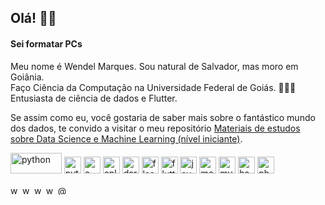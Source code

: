 <h2 align="left">Olá! 👋🏾 </h2>
<h4>Sei formatar PCs</h4>
<p>Meu nome é Wendel Marques. Sou natural de Salvador, mas moro em Goiânia. <br>
Faço Ciência da Computação na Universidade Federal de Goiás. 👨🏾‍💻 <br>
Entusiasta de ciência de dados e Flutter. <br>
</p>
  
<p>
Se assim como eu, você gostaria de saber mais sobre o fantástico mundo dos dados, te convido a visitar o meu repositório 
<a href="https://github.com/WendelMarques/materiais-de-estudos-sobre-data-science-deep-machine-learning/">Materiais de estudos sobre Data Science e Machine Learning (nível iniciante)</a>.</p>

<p align="left">
  <img src="https://upload.wikimedia.org/wikipedia/commons/thumb/e/ed/Pandas_logo.svg/512px-Pandas_logo.svg.png" alt="python" width="81.92" height="33.12"/>
  <img src="https://devicons.github.io/devicon/devicon.git/icons/python/python-original.svg" alt="python" width="27" height="27"/>
  <img src="https://devicons.github.io/devicon/devicon.git/icons/c/c-original.svg" alt="c" width="27" height="27"/> 
  <img src="https://devicons.github.io/devicon/devicon.git/icons/cplusplus/cplusplus-original.svg" alt="cplusplus" width="27" height="27"/> 
  <img src="https://www.vectorlogo.zone/logos/dartlang/dartlang-icon.svg" alt="dart" width="27" height="27"/> <img src="https://www.vectorlogo.zone/logos/pocoo_flask/pocoo_flask-icon.svg" alt="flask" width="27" height="27"/> <img src="https://www.vectorlogo.zone/logos/flutterio/flutterio-icon.svg" alt="flutter" width="27" height="27"/> 
  <img src="https://devicons.github.io/devicon/devicon.git/icons/java/java-original-wordmark.svg" alt="java" width="27" height="27"/> 
  <img src="https://devicons.github.io/devicon/devicon.git/icons/mongodb/mongodb-original-wordmark.svg" alt="mongodb" width="27" height="27"/> 
  <img src="https://devicons.github.io/devicon/devicon.git/icons/mysql/mysql-original-wordmark.svg" alt="mysql" width="27" height="27"/>   
  <img src="https://www.vectorlogo.zone/logos/apache_hadoop/apache_hadoop-icon.svg" alt="hadoop" width="27" height="27"/> 
  <img src="https://devicons.github.io/devicon/devicon.git/icons/photoshop/photoshop-plain.svg" alt="photoshop" width="27" height="27"/>   

  </p>

<p align="left">
<a href="https://twitter.com/wwwendel_" target="blank"><img align="center" src="https://cdn.jsdelivr.net/npm/simple-icons@3.0.1/icons/twitter.svg" alt="wwwendel_" height="15" width="15" /></a>
<a href="https://linkedin.com/in/wendelmarques" target="blank"><img align="center" src="https://cdn.jsdelivr.net/npm/simple-icons@3.0.1/icons/linkedin.svg" alt="wendelmarques" height="15" width="15" /></a>
<a href="https://kaggle.com/wendelmarques" target="blank"><img align="center" src="https://cdn.jsdelivr.net/npm/simple-icons@3.0.1/icons/kaggle.svg" alt="wendelmarques" height="15" width="15" /></a>
<a href="https://instagram.com/wwwendel" target="blank"><img align="center" src="https://cdn.jsdelivr.net/npm/simple-icons@3.0.1/icons/instagram.svg" alt="wwwendel" height="15" width="15" /></a>
<a href="https://medium.com/@wendelmarquesjs" target="blank"><img align="center" src="https://cdn.jsdelivr.net/npm/simple-icons@3.0.1/icons/medium.svg" alt="@wendelmarquesjs" height="15" width="15" /></a>
</p>

